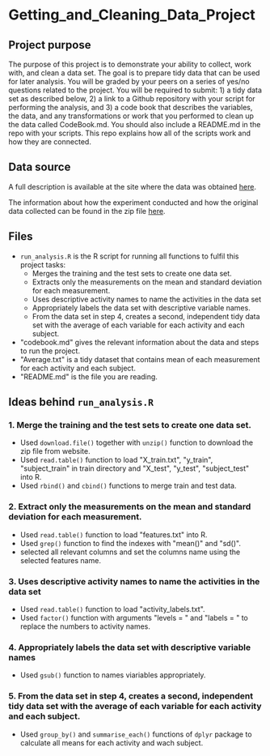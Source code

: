 # Getting_and_Cleaning_Data_Project

## Project purpose

The purpose of this project is to demonstrate your ability to collect, work with, and clean a data set. The goal is to prepare tidy data that can be used for later analysis. You will be graded by your peers on a series of yes/no questions related to the project. You will be required to submit: 1) a tidy data set as described below, 2) a link to a Github repository with your script for performing the analysis, and 3) a code book that describes the variables, the data, and any transformations or work that you performed to clean up the data called CodeBook.md. You should also include a README.md in the repo with your scripts. This repo explains how all of the scripts work and how they are connected.

## Data source
A full description is available at the site where the data was obtained [here](http://archive.ics.uci.edu/ml/datasets/Human+Activity+Recognition+Using+Smartphones).

The information about how the experiment conducted and how the original data collected can be found in the zip file [here](https://d396qusza40orc.cloudfront.net/getdata%2Fprojectfiles%2FUCI%20HAR%20Dataset.zip).

## Files

- `run_analysis.R` is the R script for running all functions to fulfil this project tasks:
    - Merges the training and the test sets to create one data set.
    - Extracts only the measurements on the mean and standard deviation for each measurement.
    - Uses descriptive activity names to name the activities in the data set
    - Appropriately labels the data set with descriptive variable names.
    - From the data set in step 4, creates a second, independent tidy data set with the average of each variable for each activity and each subject.
- "codebook.md" gives the relevant information about the data and steps to run the project.
- "Average.txt" is a tidy dataset that contains mean of each measurement for each activity and each subject.  
- "README.md" is the file you are reading.

## Ideas behind `run_analysis.R`

### 1. Merge the training and the test sets to create one data set.

- Used `download.file()` together with `unzip()` function to download the zip file from website. 
- Used `read.table()` function to load "X_train.txt", "y_train", "subject_train" in train directory and "X_test", "y_test", "subject_test" into R.
- Used `rbind()` and `cbind()` functions to merge train and test data.

### 2. Extract only the measurements on the mean and standard deviation for each measurement. 

- Used `read.table()` function to load "features.txt" into R.
- Used `grep()` function to find the indexes with "mean()" and "sd()".
- selected all relevant columns and set the columns name using the selected features name.

### 3. Uses descriptive activity names to name the activities in the data set

- Used `read.table()` function to load "activity_labels.txt".
- Used `factor()` function with arguments "levels = " and "labels = " to replace the numbers to activity names.

### 4. Appropriately labels the data set with descriptive variable names

- Used `gsub()` function to names viariables appropriately.

### 5. From the data set in step 4, creates a second, independent tidy data set with the average of each variable for each activity and each subject.

- Used `group_by()` and `summarise_each()` functions of `dplyr` package to calculate all means for each activity and wach subject.
